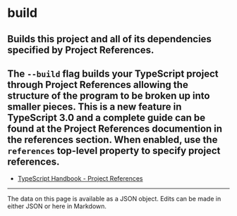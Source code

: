 <!-- Important! Do not modify comment blocks. They are necessary for the transformer to work properly -->

<!-- title -->
# build

<!-- shortDescription -->
Builds this project and all of its dependencies specified by Project References.
---

<!-- extendedDescription -->
The `--build` flag builds your TypeScript project through Project References allowing the structure of the program to be broken up into smaller pieces. This is a new feature in TypeScript 3.0 and a complete guide can be found at the Project References documention in the references section. When enabled, use the `references` top-level property to specify project references.
---

<!-- references -->
- [TypeScript Handbook - Project References](https://www.typescriptlang.org/docs/handbook/project-references.html)
---

<!-- footer -->
The data on this page is available as a JSON object. Edits can be made in either JSON or here in Markdown.
